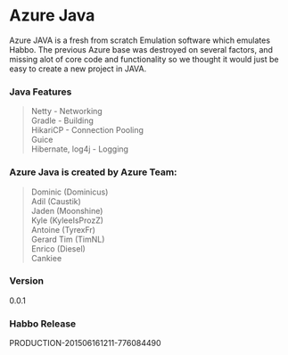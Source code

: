 # Azure Java

Azure JAVA is a fresh from scratch Emulation software which emulates Habbo. The previous Azure base was destroyed on several factors, 
and missing alot of core code and functionality so we thought it would just be easy to create a new project in JAVA.

### Java Features
>Netty - Networking     
>Gradle - Building     
>HikariCP - Connection Pooling     
>Guice     
>Hibernate, log4j - Logging

### Azure Java is created by Azure Team:
>Dominic (Dominicus)     
>Adil (Caustik)     
>Jaden (Moonshine)     
>Kyle (KyleeIsProzZ)     
>Antoine (TyrexFr)     
>Gerard 
>Tim (TimNL)    
>Enrico (Diesel)    
>Cankiee     

### Version
0.0.1

### Habbo Release

PRODUCTION-201506161211-776084490